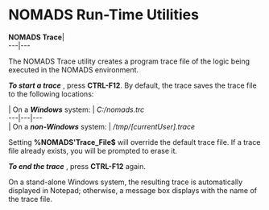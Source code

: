 # NOMADS Run-Time Utilities

**NOMADS Trace**|   
---|---  
  
The NOMADS Trace utility creates a program trace file of the logic being executed in the NOMADS environment.

**_To start a trace_** , press **CTRL-F12**. By default, the trace saves the trace file to the following locations:

|  On a **_Windows_** system: |  _C:/nomads.trc_  
---|---|---  
|  On a **_non-Windows_** system: |  _/tmp/[currentUser].trace_  
  
Setting **%NOMADS'Trace_File$** will override the default trace file. If a trace file already exists, you will be prompted to erase it.

**_To end the trace_** , press **CTRL-F12** again.

On a stand-alone Windows system, the resulting trace is automatically displayed in Notepad; otherwise, a message box displays with the name of the trace file.
